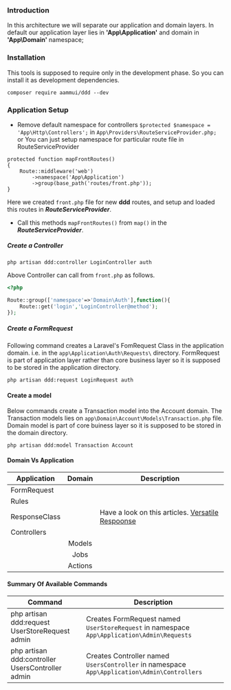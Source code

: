 ### Introduction
In this architecture we will separate our application and domain layers. In default our application layer lies in **'App\Application'** and domain in **'App\Domain'** namespace;
### Installation
This tools is supposed to require only in the development phase. So you can install it as development dependencies.
```
composer require aammui/ddd --dev
```

### Application Setup
* Remove default namespace for controllers ```$protected $namespace = 'App\Http\Controllers';``` in 
 ```App\Providers\RouteServiceProvider.php;``` or You can just setup namespace for particular route file in RouteServiceProvider
```
protected function mapFrontRoutes()
{
    Route::middleware('web')
        ->namespace('App\Application')
        ->group(base_path('routes/front.php'));
}
```
Here we created ```front.php``` file for new **ddd** routes, and setup and loaded this routes in ***RouteServiceProvider***.
* Call this methods ```mapFrontRoutes()``` from ```map()``` in the ***RouteServiceProvider***.

##### Create a Controller
```
php artisan ddd:controller LoginController auth
```
Above Controller can call from ```front.php``` as follows.
```php
<?php

Route::group(['namespace'=>'Domain\Auth'],function(){
    Route::get('login','LoginController@method');
});
```
##### Create a FormRequest
Following command creates a Laravel's FomRequest Class in the application domain. i.e. in the ```app\Application\Auth\Requests\``` directory. FormRequest is part of application layer rather than core business layer so it is supposed to be stored in the application directory.
```
php artisan ddd:request LoginRequest auth
```
#### Create a model
Below commands create a Transaction model into the Account domain. The Transaction models lies on ```app\Domain\Account\Models\Transaction.php``` file. Domain model is part of core buiness layer so it is supposed to be stored in the domain directory. 
```
php artisan ddd:model Transaction Account
```
#### Domain Vs Application 
| Application | Domain | Description |
| ----------- | :------: | ------|
| FormRequest |         | |
| Rules       |         | |
| ResponseClass |         | Have a look on this articles. [Versatile Respoonse](https://timacdonald.me/versatile-response-objects-laravel/) |
| Controllers |         | |
|             | Models  | |
|             | Jobs    | |
|             | Actions | |

#### Summary Of Available Commands
| Command | Description |
| ------- | ------- |
| php artisan ddd:request UserStoreRequest admin | Creates FormRequest named ```UserStoreRequest``` in namespace ```App\Application\Admin\Requests``` |
| php artisan ddd:controller UsersController admin | Creates Controller named ```UsersController``` in namespace ```App\Application\Admin\Controllers```|
